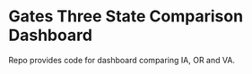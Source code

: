 # Gates Three State Comparison Dashboard

Repo provides code for dashboard comparing IA, OR and VA. 
